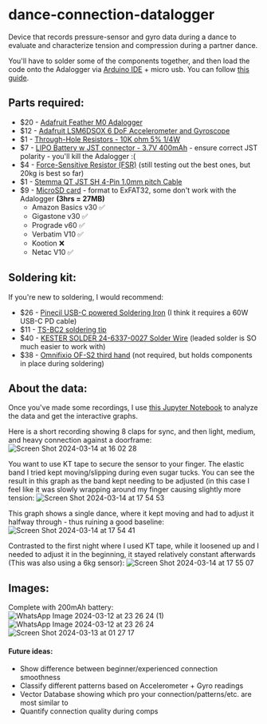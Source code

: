 # dance-connection-datalogger
Device that records pressure-sensor and gyro data during a dance to evaluate and characterize tension and compression during a partner dance.

You'll have to solder some of the components together, and then load the code onto the Adalogger via [Arduino IDE](https://www.arduino.cc/en/software) + micro usb. You can follow [this guide](https://github.com/ThomasMAhern/dance-connection-datalogger/blob/main/A%20guide%20to%20testing_%20connecting%20and%20completing%20the%20project..pdf).


## Parts required:
* $20 - [Adafruit Feather M0 Adalogger](https://www.adafruit.com/product/2796)
* $12 - [Adafruit LSM6DSOX 6 DoF Accelerometer and Gyroscope](https://www.adafruit.com/product/4438)
* $1 - [Through-Hole Resistors - 10K ohm 5% 1/4W](https://www.adafruit.com/product/2784)
* $7 - [LIPO Battery w JST connector - 3.7V 400mAh](https://www.adafruit.com/product/3898) - ensure correct JST polarity - you'll kill the Adalogger :(
* $4 - [Force-Sensitive Resistor (FSR)](https://www.adafruit.com/product/166) (still testing out the best ones, but 20kg is best so far)
* $1 - [Stemma QT JST SH 4-Pin 1.0mm pitch Cable](https://www.adafruit.com/product/4399)
* $9 - [MicroSD card](https://www.adafruit.com/product/1294) - format to ExFAT32, some don't work with the Adalogger **(3hrs = 27MB)**
   * Amazon Basics v30 ✅
   * Gigastone v30 ✅
   * Prograde v60 ✅
   * Verbatim V10 ✅
   * Kootion ❌
   * Netac V10 ✅

## Soldering kit:
If you're new to soldering, I would recommend: 
* $26 - [Pinecil USB-C powered Soldering Iron](https://pine64.com/product/pinecil-smart-mini-portable-soldering-iron/) (I think it requires a 60W USB-C PD cable)
* $11 - [TS-BC2 soldering tip](https://a.co/d/acchofP)
* $40 - [KESTER SOLDER 24-6337-0027 Solder Wire](https://a.co/d/aGZpqEn) (leaded solder is SO much easier to work with)
* $38 - [Omnifixio OF-S2 third hand](https://omnifixo.com/collections/all) (not required, but holds components in place during soldering)

## About the data:
Once you've made some recordings, I use [this Jupyter Notebook](https://github.com/ThomasMAhern/dance-connection-datalogger/blob/main/Dance_Connection_Datalogger_Code.ipynb) to analyze the data and get the interactive graphs.

Here is a short recording showing 8 claps for sync, and then light, medium, and heavy connection against a doorframe:
![Screen Shot 2024-03-14 at 16 02 28](https://github.com/ThomasMAhern/dance-connection-datalogger/assets/33540039/86d82798-1156-4c98-8a1e-156c65f7063d)




You want to use KT tape to secure the sensor to your finger. The elastic band I tried kept moving/slipping during even sugar tucks. You can see the result in this graph as the band kept needing to be adjusted (in this case I feel like it was slowly wrapping around my finger causing slightly more tension:
![Screen Shot 2024-03-14 at 17 54 53](https://github.com/ThomasMAhern/dance-connection-datalogger/assets/33540039/b9ca847b-b08a-42a8-bf59-95adc135ba76)


This graph shows a single dance, where it kept moving and had to adjust it halfway through - thus ruining a good baseline:
![Screen Shot 2024-03-14 at 17 54 41](https://github.com/ThomasMAhern/dance-connection-datalogger/assets/33540039/2721a046-cee5-482b-8484-1a1487b8aa7d)


Contrasted to the first night where I used KT tape, while it loosened up and I needed to adjust it in the beginning, it stayed relatively constant afterwards (This was also using a 6kg sensor):
![Screen Shot 2024-03-14 at 17 55 07](https://github.com/ThomasMAhern/dance-connection-datalogger/assets/33540039/f7e81f4d-6f37-4ee3-808e-7a28c7d33b1d)





## Images:
Complete with 200mAh battery:
![WhatsApp Image 2024-03-12 at 23 26 24 (1)](https://github.com/ThomasMAhern/dance-connection-datalogger/assets/33540039/b4a50347-50c0-482c-90c7-218251f08d90)
![WhatsApp Image 2024-03-12 at 23 26 24](https://github.com/ThomasMAhern/dance-connection-datalogger/assets/33540039/1b0de71c-5428-4dd4-aa13-6f9be76132c0)
![Screen Shot 2024-03-13 at 01 27 17](https://github.com/ThomasMAhern/dance-connection-datalogger/assets/33540039/ed911205-8805-4879-a1c1-979ba12cbfac)


#### Future ideas: 
* Show difference between beginner/experienced connection smoothness
* Classify different patterns based on Accelerometer + Gyro readings
* Vector Database showing which pro your connection/patterns/etc. are most similar to
* Quantify connection quality during comps
